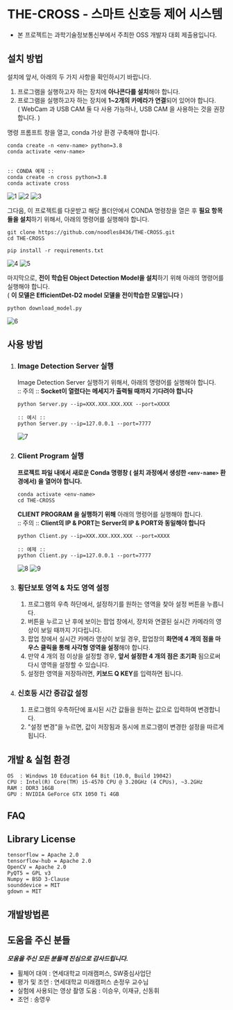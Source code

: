 # THE-CROSS - 스마트 신호등 제어 시스템

- 본 프로젝트는 과학기술정보통신부에서 주최한 OSS 개발자 대회 제출용입니다.

설치 방법
-----------------------

설치에 앞서, 아래의 두 가지 사항을 확인하시기 바랍니다.
1. 프로그램을 실행하고자 하는 장치에 **아나콘다를 설치**해야 합니다.
2. 프로그램을 실행하고자 하는 장치에 **1~2개의 카메라가 연결**되어 있어야 합니다.   
( WebCam 과 USB CAM 둘 다 사용 가능하나, USB CAM 을 사용하는 것을 권장합니다. )   

   
명령 프롬프트 창을 열고, conda 가상 환경 구축해야 합니다.
```
conda create -n <env-name> python=3.8
conda activate <env-name>


:: CONDA 예제 ::
conda create -n cross python=3.8
conda activate cross
```

![1](https://github.com/noodles8436/THE-CROSS/blob/development-common/README_PHOTO/1.png)
![2](https://github.com/noodles8436/THE-CROSS/blob/development-common/README_PHOTO/2.PNG)
![3](https://github.com/noodles8436/THE-CROSS/blob/development-common/README_PHOTO/3.PNG)

그다음, 이 프로젝트를 다운받고 해당 폴더안에서 CONDA 명령창을 열은 후
**필요 항목들을 설치**하기 위해서, 아래의 명령어를 실행해야 합니다.
```
git clone https://github.com/noodles8436/THE-CROSS.git
cd THE-CROSS

pip install -r requirements.txt
```

![4](https://github.com/noodles8436/THE-CROSS/blob/development-common/README_PHOTO/4.PNG)
![5](https://github.com/noodles8436/THE-CROSS/blob/development-common/README_PHOTO/5.PNG)


마지막으로, **전이 학습된 Object Detection Model을 설치**하기 위해 아래의 명령어를 실행해야 합니다.   
( **이 모델은 EfficientDet-D2 model 모델을 전이학습한 모델입니다** )

```
python download_model.py
```

![6](https://github.com/noodles8436/THE-CROSS/blob/development-common/README_PHOTO/6.PNG)

사용 방법
-----------------------

 1. ### Image Detection Server 실행   
    Image Detection Server 실행하기 위해서, 아래의 명령어를 실행해야 합니다.    
    :: 주의 :: **Socket이 열렸다는 메세지가 출력될 때까지 기다려야 합니다**
    ```
    python Server.py --ip=XXX.XXX.XXX.XXX --port=XXXX
    
    :: 예시 ::
    python Server.py --ip=127.0.0.1 --port=7777
    ```   
    
    ![7](https://github.com/noodles8436/THE-CROSS/blob/development-common/README_PHOTO/7.PNG)
    
 2. ### Client Program 실행   
    **프로젝트 파일 내에서 새로운 Conda 명령창 ( 설치 과정에서 생성한 `<env-name>` 환경에서) 을 열어야 합니다.**
    ```
    conda activate <env-name>
    cd THE-CROSS
    ```
    **CLIENT PROGRAM 을 실행하기 위해** 아래의 명령어를 실행해야 합니다.   
    :: 주의 :: **Client의 IP & PORT는 Server의 IP & PORT와 동일해야 합니다**
    ```
    python Client.py --ip=XXX.XXX.XXX.XXX --port=XXXX
    
    :: 예제 ::
    python Client.py --ip=127.0.0.1 --port=7777
    ```
    
    ![8](https://github.com/noodles8436/THE-CROSS/blob/development-common/README_PHOTO/8.PNG)
    ![9](https://github.com/noodles8436/THE-CROSS/blob/development-common/README_PHOTO/9.PNG)
   
3. ### 횡단보토 영역 & 차도 영역 설정
   1. 프로그램의 우측 하단에서, 설정하기를 원하는 영역을 찾아 설정 버튼을 누릅니다.
   2. 버튼을 누르고 난 후에 보이는 팝업 창에서, 장치와 연결된 실시간 카메라의 영상이 보일 때까지 기다립니다.
   3. 팝업 창에서 실시간 카메라 영상이 보일 경우, 팝업창의 **화면에 4 개의 점을 마우스 클릭을 통해 사각형 영역을 설정**해야 합니다.
   4. 만약 4 개의 점 이상을 설정할 경우, **앞서 설정한 4 개의 점은 초기화** 됨으로써 다시 영역을 설정할 수 있습니다.
   5. 설정한 영역을 저장하려면, **키보드 Q KEY**를 입력하면 됩니다.

4. ### 신호등 시간 증감값 설정
   1. 프로그램의 우측하단에 표시된 시간 값들을 원하는 값으로 입력하여 변경합니다.
   2. "설정 변경"을 누르면, 값이 저장됨과 동시에 프로그램이 변경한 설정을 따르게 됩니다.

개발 & 실험 환경
----------------------
    OS  : Windows 10 Education 64 Bit (10.0, Build 19042)
    CPU : Intel(R) Core(TM) i5-4570 CPU @ 3.20GHz (4 CPUs), ~3.2GHz
    RAM : DDR3 16GB
    GPU : NVIDIA GeForce GTX 1050 Ti 4GB

FAQ
----------------------

Library License
----------------------
```
tensorflow = Apache 2.0   
tensorflow-hub = Apache 2.0   
OpenCV = Apache 2.0   
PyQT5 = GPL v3   
Numpy = BSD 3-Clause   
sounddevice = MIT   
gdown = MIT   
```

개발방법론
----------------------

도움을 주신 분들
----------------------
***모움을 주신 모든 분들께 진심으로 감사드립니다.***
- 휠체어 대여 : 연세대학교 미래캠퍼스, SW중심사업단 
- 평가 및 조언 : 연세대학교 미래캠퍼스 손정우 교수님
- 실험에 사용되는 영상 촬영 도움 : 이승우, 이재규, 신동휘
- 조언 : 송영우
